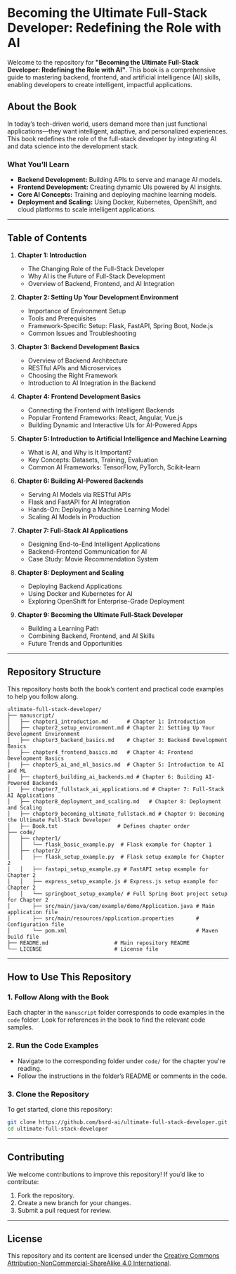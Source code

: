 # Becoming the Ultimate Full-Stack Developer: Redefining the Role with AI

Welcome to the repository for **"Becoming the Ultimate Full-Stack Developer: Redefining the Role with AI"**. This book 
is a comprehensive guide to mastering backend, frontend, and artificial intelligence (AI) skills, enabling developers 
to create intelligent, impactful applications.

## About the Book

In today’s tech-driven world, users demand more than just functional applications—they want intelligent, adaptive, 
and personalized experiences. This book redefines the role of the full-stack developer by integrating AI and data 
science into the development stack.

### What You’ll Learn
- **Backend Development:** Building APIs to serve and manage AI models.
- **Frontend Development:** Creating dynamic UIs powered by AI insights.
- **Core AI Concepts:** Training and deploying machine learning models.
- **Deployment and Scaling:** Using Docker, Kubernetes, OpenShift, and cloud platforms to scale intelligent applications.

---

## Table of Contents

1. **Chapter 1: Introduction**
   - The Changing Role of the Full-Stack Developer
   - Why AI is the Future of Full-Stack Development
   - Overview of Backend, Frontend, and AI Integration

2. **Chapter 2: Setting Up Your Development Environment**
   - Importance of Environment Setup
   - Tools and Prerequisites
   - Framework-Specific Setup: Flask, FastAPI, Spring Boot, Node.js
   - Common Issues and Troubleshooting

3. **Chapter 3: Backend Development Basics**
   - Overview of Backend Architecture
   - RESTful APIs and Microservices
   - Choosing the Right Framework
   - Introduction to AI Integration in the Backend

4. **Chapter 4: Frontend Development Basics**
   - Connecting the Frontend with Intelligent Backends
   - Popular Frontend Frameworks: React, Angular, Vue.js
   - Building Dynamic and Interactive UIs for AI-Powered Apps

5. **Chapter 5: Introduction to Artificial Intelligence and Machine Learning**
   - What is AI, and Why is It Important?
   - Key Concepts: Datasets, Training, Evaluation
   - Common AI Frameworks: TensorFlow, PyTorch, Scikit-learn

6. **Chapter 6: Building AI-Powered Backends**
   - Serving AI Models via RESTful APIs
   - Flask and FastAPI for AI Integration
   - Hands-On: Deploying a Machine Learning Model
   - Scaling AI Models in Production

7. **Chapter 7: Full-Stack AI Applications**
   - Designing End-to-End Intelligent Applications
   - Backend-Frontend Communication for AI
   - Case Study: Movie Recommendation System

8. **Chapter 8: Deployment and Scaling**
   - Deploying Backend Applications
   - Using Docker and Kubernetes for AI
   - Exploring OpenShift for Enterprise-Grade Deployment

9. **Chapter 9: Becoming the Ultimate Full-Stack Developer**
   - Building a Learning Path
   - Combining Backend, Frontend, and AI Skills
   - Future Trends and Opportunities

---

## Repository Structure

This repository hosts both the book’s content and practical code examples to help you follow along.

```
ultimate-full-stack-developer/
├── manuscript/
│   ├── chapter1_introduction.md      # Chapter 1: Introduction
│   ├── chapter2_setup_environment.md # Chapter 2: Setting Up Your Development Environment
│   ├── chapter3_backend_basics.md    # Chapter 3: Backend Development Basics
│   ├── chapter4_frontend_basics.md   # Chapter 4: Frontend Development Basics
│   ├── chapter5_ai_and_ml_basics.md  # Chapter 5: Introduction to AI and ML
│   ├── chapter6_building_ai_backends.md # Chapter 6: Building AI-Powered Backends
│   ├── chapter7_fullstack_ai_applications.md # Chapter 7: Full-Stack AI Applications
│   ├── chapter8_deployment_and_scaling.md   # Chapter 8: Deployment and Scaling
│   ├── chapter9_becoming_ultimate_fullstack.md # Chapter 9: Becoming the Ultimate Full-Stack Developer
│   ├── Book.txt                   # Defines chapter order
├── code/
│   ├── chapter1/
│   │   └── flask_basic_example.py  # Flask example for Chapter 1
│   ├── chapter2/
│   │   ├── flask_setup_example.py  # Flask setup example for Chapter 2
│   │   ├── fastapi_setup_example.py # FastAPI setup example for Chapter 2
│   │   ├── express_setup_example.js # Express.js setup example for Chapter 2
│   │   └── springboot_setup_example/ # Full Spring Boot project setup for Chapter 2
│       ├── src/main/java/com/example/demo/Application.java # Main application file
│       ├── src/main/resources/application.properties       # Configuration file
│       └── pom.xml                                         # Maven build file
├── README.md                     # Main repository README
└── LICENSE                       # License file
```

---

## How to Use This Repository

### 1. Follow Along with the Book
Each chapter in the `manuscript` folder corresponds to code examples in the `code` folder. Look for references in the book to find the relevant code samples.

### 2. Run the Code Examples
- Navigate to the corresponding folder under `code/` for the chapter you're reading.
- Follow the instructions in the folder’s README or comments in the code.

### 3. Clone the Repository
To get started, clone this repository:
```bash
git clone https://github.com/bsrd-ai/ultimate-full-stack-developer.git
cd ultimate-full-stack-developer
```

---

## Contributing

We welcome contributions to improve this repository! If you’d like to contribute:
1. Fork the repository.
2. Create a new branch for your changes.
3. Submit a pull request for review.

---

## License

This repository and its content are licensed under the [Creative Commons Attribution-NonCommercial-ShareAlike 4.0 International](https://creativecommons.org/licenses/by-nc-sa/4.0/).
